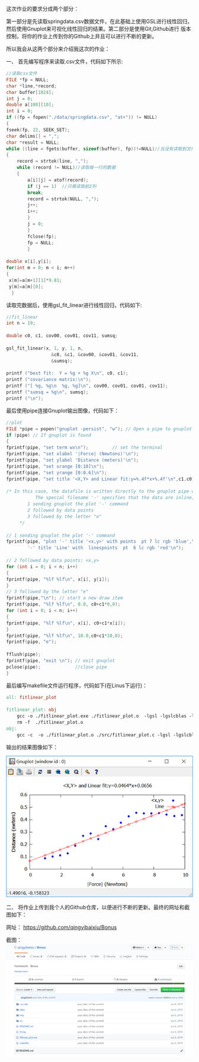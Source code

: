 这次作业的要求分成两个部分：

第一部分是先读取springdata.csv数据文件，在此基础上使用GSL进行线性回归，然后使用Gnuplot来可视化线性回归的结果。第二部分是使用Git,Github进行
版本控制，将你的作业上传到你的Github上并且可以进行不断的更新。

所以我会从这两个部分来介绍我这次的作业：

一、
首先编写程序来读取.csv文件，代码如下所示:
```c
//读取csv文件
FILE *fp = NULL;
char *line,*record;
char buffer[1024];
int j = 0;
double a[100][10];
int i = 0;
if ((fp = fopen("./data/springdata.csv", "at+")) != NULL)
{
fseek(fp, 22, SEEK_SET);  
char delims[] = ",";
char *result = NULL;
while ((line = fgets(buffer, sizeof(buffer), fp))!=NULL)//当没有读取到文件末尾时循环继续
{
	record = strtok(line, ",");
	while (record != NULL)//读取每一行的数据
	{
		a[i][j] = atof(record);
		if (j == 1)  //只需读取前2列
		break;
		record = strtok(NULL, ",");
		j++;
		i++;
		}
		j = 0;
		}
		fclose(fp);
		fp = NULL;
		}
  
double x[i],y[i];
for(int m = 0; m < i; m++)
{
 x[m]=a[m+1][1]*9.81;
 y[m]=a[m][0];
  }
```
读取完数据后，使用gsl_fit_linear进行线性回归，代码如下:
```C
//fit_linear
int n = 19;

double c0, c1, cov00, cov01, cov11, sumsq;
 
gsl_fit_linear(x, 1, y, 1, n,
                 &c0, &c1, &cov00, &cov01, &cov11,
                 &sumsq);

printf ("best fit:  Y = %g + %g X\n", c0, c1);
printf ("covariance matrix:\n");
printf ("[ %g, %g\n  %g, %g]\n", cov00, cov01, cov01, cov11);
printf ("sumsq = %g\n", sumsq);
printf ("\n");
```
最后使用pipe连接Gnuplot输出图像，代码如下：
```C
//plot
FILE *pipe = popen("gnuplot -persist", "w"); // Open a pipe to gnuplot
if (pipe) // If gnuplot is found
{ 
fprintf(pipe, "set term wx\n");         // set the terminal
fprintf(pipe, "set xlabel '|Force| (Newtons)'\n");
fprintf(pipe, "set ylabel 'Distance (meters)'\n");
fprintf(pipe, "set xrange [0:10]\n");
fprintf(pipe, "set yrange [0:0.6]\n");
fprintf(pipe, "set title '<X,Y> and Linear fit:y=%.4f*x+%.4f'\n",c1,c0);
      
/* In this case, the datafile is written directly to the gnuplot pipe with no need for a temporary file.
           The special filename '-' specifies that the data are inline; i.e., they follow the command.
        1 sending gnuplot the plot '-' command 
        2 followed by data points 
        3 followed by the letter "e" 
     */
    
// 1 sending gnuplot the plot '-' command
fprintf(pipe, "plot '-' title '<x,y>' with points  pt 7 lc rgb 'blue',\
        '-' title 'Line' with  linespoints  pt  6 lc rgb 'red'\n");
     
// 2 followed by data points: <x,y>
for (int i = 0; i < n; i++)
{
fprintf(pipe, "%lf %lf\n", x[i], y[i]);
}
// 3 followed by the letter "e" 
fprintf(pipe,"\n"); // start a new draw item
fprintf(pipe, "%lf %lf\n", 0.0, c0+c1*0,0);
for (int i = 0; i < n; i++)
{
fprintf(pipe, "%lf %lf\n", x[i], c0+c1*x[i]);
}
fprintf(pipe, "%lf %lf\n", 10.0,c0+c1*10,0);
fprintf(pipe, "e");
      
fflush(pipe);
fprintf(pipe, "exit \n"); // exit gnuplot
pclose(pipe);             //close pipe
}
```
最后编写makefile文件运行程序，代码如下(在Linus下运行)：

```makefile
all: fitlinear_plot

fitlinear_plot: obj  
	gcc -o ./fitlinear_plot.exe ./fitlinear_plot.o  -lgsl -lgslcblas -lm
	rm -f  ./fitlinear_plot.o
obj:  
	gcc -c  -o ./fitlinear_plot.o ./src/fitlinear_plot.c -lgsl -lgslcblas -lm
```

输出的结果图像如下：

![screenshots](./img/Result.png)

二、
将作业上传到我个人的Github仓库，以便进行不断的更新。最终的网址和截图如下：

网址：
https://github.com/qingyibaixiu/Bonus

截图：
![screenshots](./img/Github_repository.png)